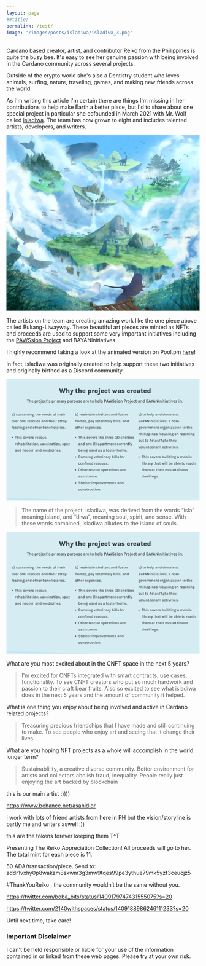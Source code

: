 ```yaml
---
layout: page
##title: 
permalink: /test/ 
image: '/images/posts/isladiwa/isladiwa_3.png'
---
```

Cardano based creator, artist, and contributor Reiko from the Philippines is quite the busy bee. It's easy to see her genuine passion with being involved in the Cardano community across several projects. 

Outside of the crypto world she's also a Dentistry student who loves animals, surfing, nature, traveling, games, and making new friends across the world. 

As I'm writing this article I'm certain there are things I'm missing in her contributions to help make Earth a better place, but I'd to share about one special project in particular she cofounded in March 2021 with Mr. Wolf called [isladiwa](https://isladiwa.org/). The team has now grown to eight and includes talented artists, developers, and writers.

![](/images/posts/isladiwa/isladiwa_1.jpeg) 

The artists on the team are creating amazing work like the one piece above called Bukang-Liwayway. These beautiful art pieces are minted as NFTs and proceeds are used to support some very important initiatives including the [PAWSsion Project](https://pawssionproject.org.ph/) and BAYANInitiatives.

I highly recommend taking a look at the animated version on Pool.pm [here](https://pool.pm/0b28027fdb48b5f7f97e8c93e5939bc85eb9f0e7fe93e354672ce67d.PearlOfTheOrient01)!

In fact, isladiwa was originally created to help support these two initiatives and originally birthed as a Discord community.

![](/images/posts/isladiwa/isladiwa_2.png) 

> The name of the project, isladiwa, was derived from the words “isla” meaning island, and “diwa”, meaning soul, spirit, and sense. With these words combined, isladiwa alludes to the island of souls.

![](/images/posts/isladiwa/isladiwa_2.png) 

What are you most excited about in the CNFT space in the next 5 years?

> I'm excited for CNFTs integrated with smart contracts, use cases, functionality. To see CNFT creators who put so much hardwork and passion to their craft bear fruits. Also so excited  to see what isladiwa does in the next 5 years and the amount of community it helped.

What is one thing you enjoy about being involved and active in Cardano related projects?

> Treasuring precious friendships that I have made and still continuing to make. To see people who enjoy art and seeing that it change their lives

What are you hoping NFT projects as a whole will accomplish in the world longer term?

> Sustainablility, a creative diverse community. Better environment for artists and collectors abolish fraud, inequality. People really just enjoying the art backed by blockchain


this is our main artist :))))

https://www.behance.net/asahidior


i work with lots of friend artists from here in PH
but the vision/storyline is partly me and writers aswell :))



this are the tokens forever keeping them T^T


Presenting The Reiko Appreciation Collection! All proceeds will go to her. The total mint for each piece is 11.

50 ADA/transaction/piece.
Send to: addr1vxhy0p8wakzm8sxwm3g3mw9tqes99pe3ythue79mk5yzf3ceucjz5

#ThankYouReiko , the community wouldn’t be the same without you.

https://twitter.com/boba_bits/status/1409179747431555075?s=20

https://twitter.com/2140withspaces/status/1409188986246111233?s=20




Until next time, take care! 

### Important Disclaimer
I can't be held responsible or liable for your use of the information contained in or linked from these web pages. Please try at your own risk.

